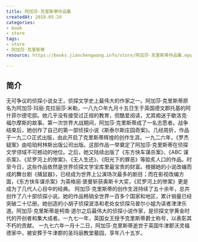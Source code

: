 ```yaml
---
title: 阿加莎·克里斯蒂作品集
createdAt: 2018-05-24
categories: 
- book
- store
tags: 
- store
- 阿加莎·克里斯蒂
resource: https://books.jianchengwang.info/store/阿加莎·克里斯蒂作品集.epub

---
```


## 简介

无可争议的侦探小说女王，侦探文学史上最伟大的作家之一。阿加莎·克里斯蒂原名为阿加莎·玛丽·克拉丽莎·米勒，一八九○年九月十五日生于英国德文郡托基的阿什菲尔德宅邸。她几乎没有接受过正规的教育，但酷爱阅读，尤其痴迷于歇洛克·福尔摩斯的故事。第一次世界大战期间，阿加莎·克里斯蒂成了一名志愿者。战争结束后，她创作了自己的第一部侦探小说《斯泰尔斯庄园奇案》。几经周折，作品于一九二○正式出版，由此开启了克里斯蒂辉煌的创作生涯。一九二六年，《罗杰疑案》由哈珀柯林斯出版公司出版。这部作品一举奠定了阿加莎·克里斯蒂在侦探文学领域不可撼动的地位。之后，她又陆续出版了《东方快车谋杀案》、《ABC 谋杀案》、《尼罗河上的惨案》、《无人生还》、《阳光下的罪恶》等脍炙人口的作品。时至今日，这些作品依然是世界侦探文学宝库里最宝贵的财富。根据她的小说改编而成的舞台剧《捕鼠器》，已经成为世界上公演场次最多的剧目；而在影视改编方面，《东方快车谋杀案》为英格丽·褒曼斩获奥斯卡大奖，《尼罗河上的惨案》更是成为了几代人心目中的经典。 阿加莎·克里斯蒂的创作生涯持续了五十余年，总共创作了八十部侦探小说。她的作品畅销全世界一百多个国家和地区，累计销量已经突破二十亿册。她创造的小胡子侦探波洛和老处女侦探马普尔小姐为读者津津乐道。阿加莎·克里斯蒂是柯南·道尔之后最伟大的侦探小说作家，是侦探文学黄金时代的开创者和集大成者。一九七一年，英国女王授予克里斯蒂爵士称号，以表彰其不朽的贡献。 一九七六年一月十二日，阿加莎·克里斯蒂逝世于英国牛津郡沃灵福德家中，被安葬于牛津郡的圣玛丽教堂墓园，享年八十五岁。

